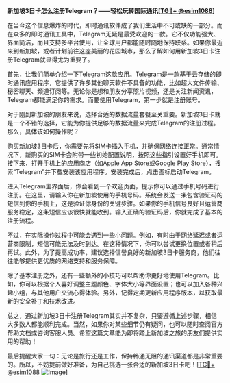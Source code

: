 **新加坡3日卡怎么注册Telegram？——轻松玩转国际通讯[[TG💪+ @esim1088](https://t.me/s/esim1088)]**

在当今这个信息爆炸的时代，即时通讯软件成了我们生活中不可或缺的一部分。而在众多的即时通讯工具中，Telegram无疑是最受欢迎的一款。它不仅功能强大、界面简洁，而且支持多平台使用，让全球用户都能随时随地保持联系。如果你最近来到新加坡，或者计划前往这座美丽的花园城市，那么了解如何用新加坡3日卡注册Telegram就显得尤为重要了。

首先，让我们简单介绍一下Telegram这款应用。Telegram是一款基于云存储的即时通讯应用程序，它提供了许多其他聊天软件不具备的功能，比如超大文件传输、秘密聊天、频道订阅等。无论你是想和朋友分享照片视频，还是关注新闻资讯，Telegram都能满足你的需求。而要使用Telegram，第一步就是注册账号。

对于刚到新加坡的朋友来说，选择合适的数据流量套餐至关重要。新加坡3日卡就是一个不错的选择，它能为你提供足够的数据流量来完成Telegram的注册过程。那么，具体该如何操作呢？

购买新加坡3日卡后，你需要先将SIM卡插入手机，并确保网络连接正常。通常情况下，新购买的SIM卡会附带一些初始配置说明，按照这些指引设置好手机即可。接下来，打开手机上的应用商店（如Apple App Store或Google Play Store），搜索“Telegram”并下载安装该应用程序。安装完成后，点击图标启动Telegram。

进入Telegram主界面后，你会看到一个欢迎页面，提示你可以通过手机号码进行注册。在这里，请输入你在新加坡使用的手机号码。系统会发送一条包含验证码的短信到你的手机上，这是验证你身份的关键步骤。如果你的手机信号良好且运营商服务稳定，这条短信应该很快就能收到。输入正确的验证码后，你就完成了基本的注册流程。

不过，在实际操作过程中可能会遇到一些小问题。例如，有时由于网络延迟或者运营商限制，短信可能无法及时到达。在这种情况下，你可以尝试更换位置或者稍后再试。此外，为了提高成功率，建议选择信誉良好的新加坡3日卡服务商，他们往往能够提供更优质的网络支持和服务保障。

除了基本注册之外，还有一些额外的小技巧可以帮助你更好地使用Telegram。比如，你可以根据个人喜好调整主题颜色、字体大小等界面设置；也可以加入各种兴趣小组，与其他用户交流心得体验。另外，记得定期更新应用程序版本，以获取最新的安全补丁和技术改进。

总之，通过新加坡3日卡注册Telegram其实并不复杂，只要遵循上述步骤，相信大多数人都能顺利完成。当然，如果你对某些细节仍有疑问，也可以随时查阅官方帮助文档或咨询客服人员。希望这篇文章能为即将踏上新加坡之旅的朋友们提供实用的帮助！

最后提醒大家一句：无论是旅行还是工作，保持畅通无阻的通讯渠道都是非常重要的。所以，不妨提前做好准备，为自己挑选一张合适的新加坡3日卡吧！[[TG💪+ @esim1088](https://t.me/s/esim1088) ![Image](https://i.postimg.cc/4NQfJmqS/Snipaste-2025-05-13-00-14-12.png)]
